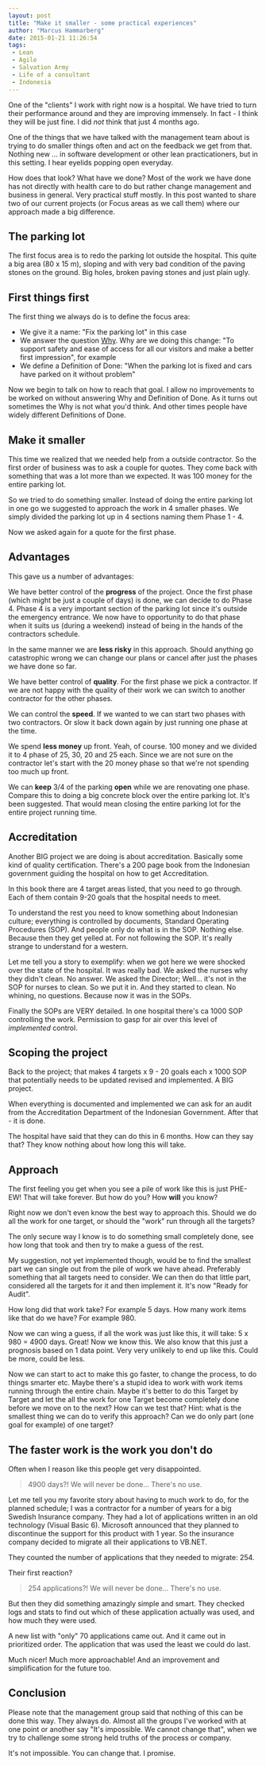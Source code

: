 ```yaml
---
layout: post
title: "Make it smaller - some practical experiences"
author: "Marcus Hammarberg"
date: 2015-01-21 11:26:54
tags:
 - Lean
 - Agile
 - Salvation Army
 - Life of a consultant
 - Indonesia
---
```


One of the "clients" I work with right now is a hospital. We have tried to turn their performance around and they are improving immensely. In fact - I think they will be just fine. I did *not* think that just 4 months ago.

One of the things that we have talked with the management team about is trying to do smaller things often and act on the feedback we get from that. Nothing new ... in software development or other lean practicationers, but in this setting. I hear eyelids popping open everyday.

How does that look? What have we done? Most of the work we have done has not directly with health care to do but rather change management and business in general. Very practical stuff mostly. In this post wanted to share two of our current projects (or Focus areas as we call them) where our approach made a big difference.

<!-- excerpt-end -->

## The parking lot
The first focus area is to redo the parking lot outside the hospital. This quite a big area (80 x 15 m), sloping and with very bad condition of the paving stones on the ground. Big holes, broken paving stones and just plain ugly.

## First things first

The first thing we always do is to define the focus area:

- We give it a name: "Fix the parking lot" in this case
- We answer the question [Why](https://www.marcusoft.net/2015/01/things-i-say-often-why.html). Why are we doing this change: "To support safety and ease of access for all our visitors and make a better first impression", for example
- We define a Definition of Done: "When the parking lot is fixed and cars have parked on it without problem"

Now we begin to talk on how to reach that goal. I allow no improvements to be worked on without answering Why and Definition of Done. As it turns out sometimes the Why is not what you'd think. And other times people have widely different Definitions of Done.

## Make it smaller
This time we realized that we needed help from a outside contractor. So the first order of business was to ask a couple for quotes. They come back with something that was a lot more than we expected. It was 100 money for the entire parking lot.

So we tried to do something smaller. Instead of doing the entire parking lot in one go we suggested to approach the work in 4 smaller phases. We simply divided the parking lot up in 4 sections naming them Phase 1 - 4.

Now we asked again for a quote for the first phase.

## Advantages
This gave us a number of advantages:

We have better control of the **progress** of the project. Once the first phase (which might be just a couple of days) is done, we can decide to do Phase 4. Phase 4 is a very important section of the parking lot since it's outside the emergency entrance. We now have to opportunity to do that phase when it suits us (during a weekend) instead of being in the hands of the contractors schedule.

In the same manner we are **less risky** in this approach. Should anything go catastrophic wrong we can change our plans or cancel after just the phases we have done so far.

We have better control of **quality**. For the first phase we pick a contractor. If we are not happy with the quality of their work we can switch to another contractor for the other phases.

We can control the **speed**. If we wanted to we can start two phases with two contractors. Or slow it back down again by just running one phase at the time.

We spend **less money** up front. Yeah, of course. 100 money and we divided it to 4 phase of 25, 30, 20 and 25 each. Since we are not sure on the contractor let's start with the 20 money phase so that we're not spending too much up front.

We can **keep** 3/4 of the parking **open** while we are renovating one phase. Compare this to doing a big concrete block over the entire parking lot. It's been suggested. That would mean closing the entire parking lot for the entire project running time.

## Accreditation

Another BIG project we are doing is about accreditation. Basically some kind of quality certification. There's a 200 page book from the Indonesian government guiding the hospital on how to get Accreditation.

In this book there are 4 target areas listed, that you need to go through. Each of them contain 9-20 goals that the hospital needs to meet.

To understand the rest you need to know something about Indonesian culture; everything is controlled by documents, Standard Operating Procedures (SOP). And people only do what is in the SOP. Nothing else. Because then they get yelled at. For not following the SOP. It's really strange to understand for a western.

Let me tell you a story to exemplify:
when we got here we were shocked over the state of the hospital. It was really bad. We asked the nurses why they didn't clean. No answer. We asked the Director; Well... it's not in the SOP for nurses to clean.
So we put it in.
And they started to clean. No whining, no questions. Because now it was in the SOPs.

Finally the SOPs are VERY detailed. In one hospital there's ca 1000 SOP controlling the work. Permission to gasp for air over this level of *implemented* control.

## Scoping the project

Back to the project; that makes 4 targets x 9 - 20 goals each x 1000 SOP that potentially needs to be updated revised and implemented. A BIG project.

When everything is documented and implemented we can ask for an audit from the Accreditation Department of the Indonesian Government. After that - it is done.

The hospital have said that they can do this in 6 months. How can they say that? They know nothing about how long this will take.

## Approach

The first feeling you get when you see a pile of work like this is just PHE-EW! That will take forever. But how do you? How **will** you know?

Right now we don't even know the best way to approach this. Should we do all the work for one target, or should the "work" run through all the targets?

The only secure way I know is to do something small completely done, see how long that took and then try to make a guess of the rest.

My suggestion, not yet implemented though, would be to find the smallest part we can single out from the pile of work we have ahead. Preferably something that all targets need to consider. We can then do that little part, considered all the targets for it and then implement it. It's now "Ready for Audit".

How long did that work take? For example 5 days.
How many work items like that do we have? For example 980.

Now we can wing a guess, if all the work was just like this, it will take: 5 x 980 = 4900 days.
Great! Now we know this. We also know that this just a prognosis based on 1 data point. Very very unlikely to end up like this. Could be more, could be less.

Now we can start to act to make this go faster, to change the process, to do things smarter etc. Maybe there's a stupid idea to work with work items running through the entire chain. Maybe it's better to do this Target by Target and let the all the work for one Target become completely done before we move on to the next?
How can we test that? Hint: what is the smallest thing we can do to verify this approach? Can we do only part (one goal for example) of one target?

## The faster work is the work you don't do
Often when I reason like this people get very disappointed.

<blockquote>4900 days?! We will never be done... There's no use.</blockquote>

Let me tell you my favorite story about having to much work to do, for the planned schedule;
I was a contractor for a number of years for a big Swedish Insurance company. They had a lot of applications written in an old technology (Visual Basic 6). Microsoft announced that they planned to discontinue the support for this product with 1 year. So the insurance company decided to migrate all their applications to VB.NET.

They counted the number of applications that they needed to migrate: 254.

Their first reaction?

<blockquote>254 applications?! We will never be done... There's no use.</blockquote>

But then they did something amazingly simple and smart. They checked logs and stats to find out which of these application actually was used, and how much they were used.

A new list with "only" 70 applications came out. And it came out in prioritized order. The application that was used the least we could do last.

Much nicer! Much more approachable! And an improvement and simplification for the future too.

## Conclusion

Please note that the management group said that nothing of this can be done this way.
They always do. Almost all the groups I've worked with at one point or another say "It's impossible. We cannot change that", when we try to challenge some strong held truths of the process or company.

It's not impossible. You can change that.
I promise.